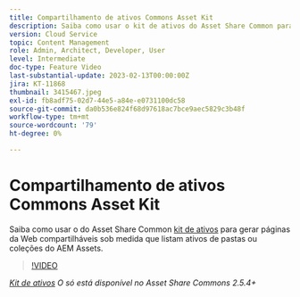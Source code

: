 ```yaml
---
title: Compartilhamento de ativos Commons Asset Kit
description: Saiba como usar o kit de ativos do Asset Share Common para gerar páginas da Web compartilháveis sob medida que listam ativos de pastas ou coleções do AEM Assets.
version: Cloud Service
topic: Content Management
role: Admin, Architect, Developer, User
level: Intermediate
doc-type: Feature Video
last-substantial-update: 2023-02-13T00:00:00Z
jira: KT-11868
thumbnail: 3415467.jpeg
exl-id: fb8adf75-02d7-44e5-a84e-e0731100dc58
source-git-commit: da0b536e824f68d97618ac7bce9aec5829c3b48f
workflow-type: tm+mt
source-wordcount: '79'
ht-degree: 0%

---
```


# Compartilhamento de ativos Commons Asset Kit

Saiba como usar o do Asset Share Common [kit de ativos](https://opensource.adobe.com/asset-share-commons/pages/asset-kit/overview/) para gerar páginas da Web compartilháveis sob medida que listam ativos de pastas ou coleções do AEM Assets.

>[!VIDEO](https://video.tv.adobe.com/v/3415467?quality=12&learn=on)

_[Kit de ativos](https://opensource.adobe.com/asset-share-commons/pages/asset-kit/overview/) O só está disponível no Asset Share Commons 2.5.4+_
